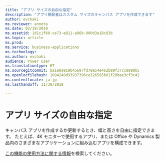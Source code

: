 ```yaml
---
title: "アプリ サイズの自由な指定"
description: "アプリ開発者はカスタム サイズのキャンバス アプリを作成できます"
author: evchaki
ms.reviewer: anneta
ms.date: 02/19/2019
ms.assetid: 1d1c1f60-ce73-e811-a96b-000d3a18c83b
ms.topic: article
ms.prod: 
ms.service: business-applications
ms.technology: 
ms.author: evchaki
audience: Power user
ms.translationtype: HT
ms.sourcegitcommit: ba1e0a919b45697fd78e54e462b89f37cc8880b5
ms.openlocfilehash: 1094248d93937396ce326565b01f20bae3cf3c42
ms.contentlocale: ja-jp
ms.lasthandoff: 11/30/2018

---
```

# <a name="choose-your-own-size-of-app"></a>アプリ サイズの自由な指定




キャンバス アプリを作成するか更新するとき、幅と高さを自由に指定できます。 たとえば、4K モニターで使用するアプリ、または Office や Dynamics 製品内のさまざまなアプリケーションに組み込むアプリを構成できます。

[この機能の使用方法に関する情報](https://docs.microsoft.com/powerapps/maker/canvas-apps/set-aspect-ratio-portrait-landscape)を検索してください。
